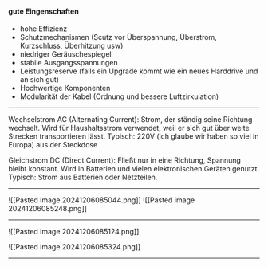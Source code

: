 #### gute Eingenschaften
- hohe Effizienz
- Schutzmechanismen (Scutz vor Überspannung, Überstrom, Kurzschluss, Überhitzung usw)
- niedriger Geräuschespiegel
- stabile Ausgangsspannungen
- Leistungsreserve (falls ein Upgrade kommt wie ein neues Harddrive und an sich gut)
- Hochwertige Komponenten
- Modularität der Kabel (Ordnung und bessere Luftzirkulation)

---

Wechselstrom AC (Alternating Current): Strom, der ständig seine Richtung wechselt. Wird für Haushaltsstrom verwendet, weil er sich gut über weite Strecken transportieren lässt. Typisch: 220V (ich glaube wir haben so viel in Europa) aus der Steckdose

Gleichstrom DC (Direct Current): Fließt nur in eine Richtung, Spannung bleibt konstant. Wird in Batterien und vielen elektronischen Geräten genutzt. Typisch: Strom aus Batterien oder Netzteilen.

---


![[Pasted image 20241206085044.png]]
![[Pasted image 20241206085248.png]]

---


![[Pasted image 20241206085124.png]]

![[Pasted image 20241206085324.png]]

---


